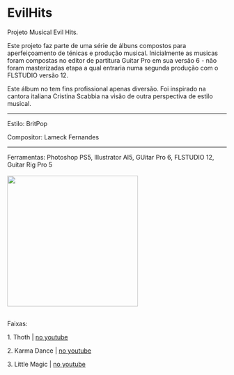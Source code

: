 # EvilHits
Projeto Musical Evil Hits.

Este projeto faz parte de uma série de álbuns compostos para aperfeiçoamento de ténicas e produção musical. Inicialmente as musicas foram compostas no editor de partitura Guitar Pro em sua versão 6 - não foram masterizadas etapa a qual entraria numa segunda produção com o FLSTUDIO versão 12.

Este álbum no tem fins profissional apenas diversão. Foi inspirado na cantora italiana Cristina Scabbia na visão de outra perspectiva de estilo musical.

<hr>
<p>Estilo: BritPop</p>
<p>Compositor: Lameck Fernandes</p>

<hr>
Ferramentas: Photoshop PS5, Illustrator AI5, GUitar Pro 6, FLSTUDIO 12, Guitar Rig Pro 5
<br><br>

<img src="https://image.ibb.co/c6d4eQ/zz.png" width="300" height="300">
<br><br>
<p>Faixas: </p>
<p>1. Thoth | <a href="https://www.youtube.com/watch?v=7vXVDt21VzM">no youtube</a></p>
<p>2. Karma Dance | <a href="https://www.youtube.com/watch?v=NGzAjuswFQY"> no youtube</a></p>
<p>3. Little Magic | <a href="https://www.youtube.com/watch?v=p8tlcfBJGlE"> no youtube</a></p>

